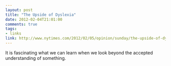 ```yaml
---
layout: post
title: "The Upside of Dyslexia"
date: 2012-02-04T21:01:00
comments: true
tags:
- links
link: http://www.nytimes.com/2012/02/05/opinion/sunday/the-upside-of-dyslexia.html?_r=1&hpw
---
```

It is fascinating what we can learn when we look beyond the accepted understanding of something.
